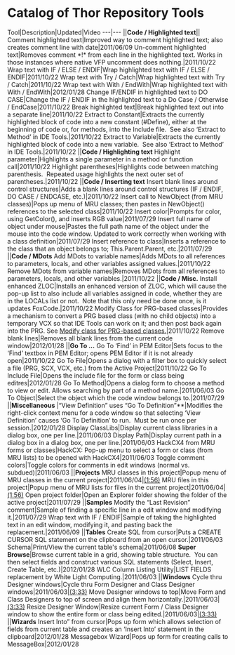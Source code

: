 ﻿Catalog of Thor Repository Tools
===

Tool|Description|Updated|Video
---|---
||**Code / Highlighted text**||
Comment highlighted text|Improved way to comment highlighted text; also creates comment line with date|2011/06/09
Un-comment highlighted text|Removes comment \*!\* from each line in the highlighted text. Works in those instances where native VFP uncomment does nothing.|2011/10/22
Wrap text with IF / ELSE / ENDIF|Wrap highlighted text with IF / ELSE / ENDIF|2011/10/22
Wrap text with Try / Catch|Wrap highlighted text with Try / Catch|2011/10/22
Wrap text with With / EndWith|Wrap highlighted text with With / EndWith|2012/01/28
Change IF/ENDIF in highlighted text to DO CASE|Change the IF / ENDIF in the highlighted text to a Do Case / Otherwise / EndCase|2011/10/22
Break highlighted text|Break highlighted text out into a separate line|2011/10/22
Extract to Constant|Extracts the currently highlighted block of code into a new constant (#Define), either at the beginning of code or, for methods, into the Include file.  See also ‘Extract to Method’ in IDE Tools.|2011/10/22
Extract to Variable|Extracts the currently highlighted block of code into a new variable.  See also ‘Extract to Method’ in IDE Tools.|2011/10/22
||**Code / Highlighting text**
Highlight parameter|Highlights a single parameter in a method or function call|2011/10/22
Highlight parentheses|Highlights code between matching parenthesis.  Repeated usage highlights the next outer set of parentheses.|2011/10/22
||**Code / Inserting text**
Insert blank lines around control structures|Adds a blank lines around control structures (IF / ENDIF, DO CASE / ENDCASE, etc.)|2011/10/22
Insert call to NewObject (from MRU classes)|Pops up menu of MRU classes; then pastes in NewObject() references to the selected class|2011/10/22
Insert color|Prompts for color, using GetColor(), and inserts RGB value|2011/07/29
Insert full name of object under mouse|Pastes the full path name of the object under the mouse into the code window. Updated to work correctly when working with a class definition|2011/07/29
Insert reference to class|Inserts a reference to the class that an object belongs to; This.Parent.Parent, etc.|2011/07/29
||**Code / MDots**
Add MDots to variable names|Adds MDots to all references to parameters, locals, and other variables assigned values.|2011/10/22
Remove MDots from variable names|Removes MDots from all references to parameters, locals, and other variables.|2011/10/22
||**Code / Misc.**
Install enhanced ZLOC|Installs an enhanced version of ZLOC, which will cause the pop-up list to also include all variables assigned in code, whether they are in the LOCALs list or not.  Note that this only need be done once, is it updates FoxCode.|2011/10/22
Modify Class for PRG-based classes|Provides a mechanism to convert a PRG based class (with no child objects) into a temporary VCX so that IDE Tools can work on it; and then post back again into the PRG. See [Modify class for PRG-based classes.](VCD4PRG.md)|2011/10/22
Remove blank lines|Removes all blank lines from the current code window|2012/01/28
||**Go To ...**
Go To ‘Find’ in PEM Editor|Sets focus to the ‘Find’ textbox in PEM Editor; opens PEM Editor if it is not already open|2011/10/22
Go To File|Opens a dialog with a filter box to quickly select a file (PRG, SCX, VCX, etc.) from the Active Project|2011/10/22
Go To Include File|Opens the include file for the form or class being editres|2012/01/28
Go To Method|Opens a dialog form to choose a method to view or edit. Allows searching by part of a method name.|2011/06/03
Go To Object|Select the object which the code window belongs to.|2011/07/29
||**Miscellaneous**
|“View Definition” uses “Go To Definition”**|Modifies the right-click context menu for a code window so that selecting ‘View Definition’ causes ‘Go To Definition’ to run.  Must be run once per session.|2012/01/28
Display ClassLibs|Display current class libraries in a dialog box, one per line.|2011/06/03
Display Path|Display current path in a dialog box in a dialog box, one per line.|2011/06/03
HackCX4 from MRU forms or classes|HackCX: Pop-up menu to select a form or class (from MRU lists) to be opened with HackCX4|2011/06/03
Toggle comment colors|Toggle colors for comments in edit windows (normal vs. subdued)|2011/06/03
||**Projects**
MRU classes in this project|Popup menu of MRU classes in the current project|2011/06/04|[(1:56)](Media\Thor_Repository_New_Repository_MRU_Projects.wmv)
MRU files in this project|Popup menu of MRU lists for files in the current project|2011/06/04|[(1:56)](Media\Thor_Repository_New_Repository_MRU_Projects.wmv)
Open project folder|Open an Explorer folder showing the folder of the active project|2011/07/29
||**Samples**
Modify the “Last Revision” comment|Sample of finding a specific line in a edit window and modifying it.|2011/07/29
Wrap text with IF / ENDIF|Sample of taking the highlighted text in an edit window, modifying it, and pasting back the replacement.|2011/06/09
||**Tables**
Create SQL from cursor|Puts a CREATE CURSOR SQL statement on the clipboard from an open cursor.|2011/06/03
Schema|Print/View the current table's schema|2011/06/08
**Super Browse**|Browse current table in a grid, showing table structure.  You can then select fields and construct various SQL statements (Select, Insert, Create Table, etc.)|2012/01/28
WLC Column Listing Utility|LIST FIELDS replacement by White Light Computing.|2011/06/03
||**Windows**
Cycle thru Designer windows|Cycle thru Form Designer and Class Designer windows|2011/06/03|[(3:33)](Media\Thor_Repository_Repository_Windows_Management.wmv)
Move Designer windows to top|Move Form and Class Designers to top of screen and align them horizontally.|2011/06/03|[(3:33)](Media\Thor_Repository_Repository_Windows_Management.wmv)
Resize Designer Window|Resize current Form / Class Designer window to show the entire form or class being edited.|2011/06/03|[(3:33)](Media\Thor_Repository_Repository_Windows_Management.wmv)
||**Wizards**
Insert Into” from cursor|Pops up form which allows selection of fields from current table and creates an ‘Insert Into’ statement in the clipboard|2012/01/28
Messagebox Wizard|Pops up form for creating calls to MessageBox|2012/01/28
